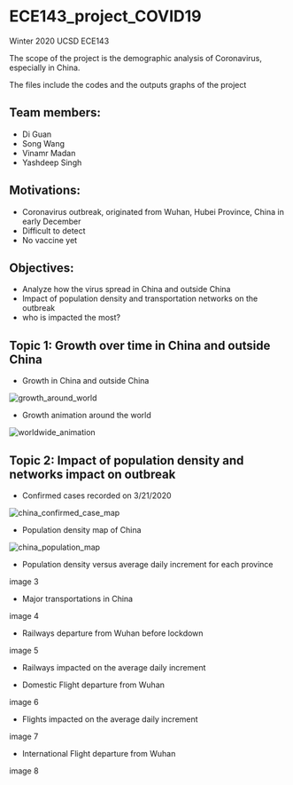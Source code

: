 # ECE143_project_COVID19

Winter 2020 UCSD ECE143

The scope of the project is the demographic analysis of Coronavirus, especially in China. 

The files include the codes and the outputs graphs of the project


Team members:
-
- Di Guan
- Song Wang
- Vinamr Madan
- Yashdeep Singh

Motivations:
-
- Coronavirus outbreak, originated from Wuhan, Hubei Province, China in early December
- Difficult to detect 
- No vaccine yet

Objectives:
-
- Analyze how the virus spread in China and outside China
- Impact of population density and transportation networks on the outbreak
- who is impacted the most?


Topic 1: Growth over time in China and outside China
- 
- Growth in China and outside China

![growth_around_world](https://user-images.githubusercontent.com/53081268/77389407-5a6b1580-6d50-11ea-8f65-6df7073ec210.png)

- Growth animation around the world

![worldwide_animation](https://user-images.githubusercontent.com/53081268/77389479-900ffe80-6d50-11ea-8a03-454e45116949.png)

Topic 2: Impact of population density and networks impact on outbreak
- 
- Confirmed cases recorded on 3/21/2020

![china_confirmed_case_map](https://user-images.githubusercontent.com/53081268/77389873-8fc43300-6d51-11ea-8fc8-be5408f95c50.png)

- Population density map of China

![china_population_map](https://user-images.githubusercontent.com/53081268/77389994-e03b9080-6d51-11ea-8e93-27dcd8d2c27a.png)

- Population density versus average daily increment for each province

image 3

- Major transportations in China

image 4

- Railways departure from Wuhan before lockdown

image 5

- Railways impacted on the average daily increment

- Domestic Flight departure from Wuhan 

image 6

- Flights impacted on the average daily increment

image 7

- International Flight departure from Wuhan

image 8
